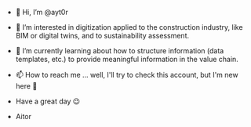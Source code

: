 - 👋 Hi, I’m @ayt0r
- 👀 I’m interested in digitization applied to the construction industry, like BIM or digital twins, and to sustainability assessment.
- 🌱 I’m currently learning about how to structure information (data templates, etc.) to provide meaningful information in the value chain.
- 📫 How to reach me ... well, I'll try to check this account, but I'm new here 👶

- Have a great day 😉
- Aitor
